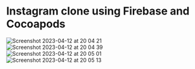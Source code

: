 # Instagram clone using Firebase and Cocoapods

![Screenshot 2023-04-12 at 20 04 21](https://user-images.githubusercontent.com/72483443/231628097-1ec6b67b-e581-4dfc-a8ce-dbcd8aa4614a.png)
![Screenshot 2023-04-12 at 20 04 39](https://user-images.githubusercontent.com/72483443/231628101-411e3f3a-05a4-49d6-b3f3-b8704050f6a1.png)
![Screenshot 2023-04-12 at 20 05 01](https://user-images.githubusercontent.com/72483443/231628102-2d166d89-92db-421e-960e-83d746f3dc7c.png)
![Screenshot 2023-04-12 at 20 05 13](https://user-images.githubusercontent.com/72483443/231628103-0cae6a24-b4db-45a5-baf1-9a9e209cb061.png)
